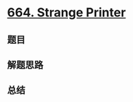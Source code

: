 # [664. Strange Printer](https://leetcode.com/problems/strange-printer/)

## 题目


## 解题思路


## 总结


